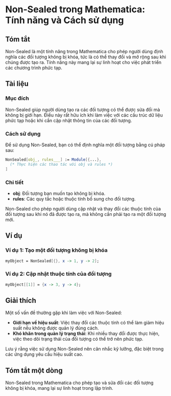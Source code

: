<!--
Meta Description: # Non-Sealed trong Mathematica: Tính năng và Cách sử dụng ## Tóm tắt Non-Sealed là một tính năng trong Mathematica cho phép người dùng định nghĩa các ...
Meta Keywords: đối, tượng, các, non, sealed
-->

# Non-Sealed trong Mathematica: Tính năng và Cách sử dụng

## Tóm tắt
Non-Sealed là một tính năng trong Mathematica cho phép người dùng định nghĩa các đối tượng không bị khóa, tức là có thể thay đổi và mở rộng sau khi chúng được tạo ra. Tính năng này mang lại sự linh hoạt cho việc phát triển các chương trình phức tạp.

## Tài liệu
### Mục đích
Non-Sealed giúp người dùng tạo ra các đối tượng có thể được sửa đổi mà không bị giới hạn. Điều này rất hữu ích khi làm việc với các cấu trúc dữ liệu phức tạp hoặc khi cần cập nhật thông tin của các đối tượng.

### Cách sử dụng
Để sử dụng Non-Sealed, bạn có thể định nghĩa một đối tượng bằng cú pháp sau:

```mathematica
NonSealed[obj_, rules___] := Module[{...},
  (* Thực hiện các thao tác với obj và rules *)
]
```

### Chi tiết
- **obj**: Đối tượng bạn muốn tạo không bị khóa.
- **rules**: Các quy tắc hoặc thuộc tính bổ sung cho đối tượng.

Non-Sealed cho phép người dùng cập nhật và thay đổi các thuộc tính của đối tượng sau khi nó đã được tạo ra, mà không cần phải tạo ra một đối tượng mới.

## Ví dụ
### Ví dụ 1: Tạo một đối tượng không bị khóa
```mathematica
myObject = NonSealed[{}, x -> 1, y -> 2];
```
### Ví dụ 2: Cập nhật thuộc tính của đối tượng
```mathematica
myObject[[1]] = {x -> 3, y -> 4};
```

## Giải thích
Một số vấn đề thường gặp khi làm việc với Non-Sealed:
- **Giới hạn về hiệu suất**: Việc thay đổi các thuộc tính có thể làm giảm hiệu suất nếu không được quản lý đúng cách.
- **Khó khăn trong quản lý trạng thái**: Khi nhiều thay đổi được thực hiện, việc theo dõi trạng thái của đối tượng có thể trở nên phức tạp.

Lưu ý rằng việc sử dụng Non-Sealed nên cân nhắc kỹ lưỡng, đặc biệt trong các ứng dụng yêu cầu hiệu suất cao.

## Tóm tắt một dòng
Non-Sealed trong Mathematica cho phép tạo và sửa đổi các đối tượng không bị khóa, mang lại sự linh hoạt trong lập trình.
